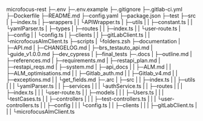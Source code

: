 microfocus-rest
├─.env
├─.env.example
├─.gitignore
├─.gitlab-ci.yml
├─Dockerfile
├─README.md
├─config.yaml
├─package.json
├─test
├─src
|  ├─index.ts
|  ├─wrappers
|  |    └APIWrapper.ts
|  ├─utils
|  |   ├─constant.ts
|  |   └yamlParser.ts
|  ├─types
|  ├─routes
|  |   ├─index.ts
|  |   └user-route.ts
|  ├─config
|  |   └config.ts
|  ├─clients
|  |    ├─gitLabClient.ts
|  |    └microfocusAlmClient.ts
├─scripts
|    └folders.zsh
├─documentation
|       ├─API.md
|       ├─CHANGELOG.md
|       ├─brs_testauto_api.md
|       └guide_v1.0.0.md
├─dev_cypress
|      ├─final_tests
├─.docs
|   ├─outline.md
|   ├─references.md
|   ├─requirements.md
|   ├─restapi_plan.md
|   ├─restapi_reqs.md
|   ├─system.md
|   ├─api_docs
|   |    ├─ALM.md
|   |    ├─ALM_optimisations.md
|   |    ├─Gitlab_auth.md
|   |    ├─Gitlab_v4.md
|   |    ├─exceptions.md
|   |    └get_fields.md
├─.arc
|  ├─src
|  |  ├─index.ts
|  |  ├─utils
|  |  |   └yamlParser.ts
|  |  ├─services
|  |  |    └authService.ts
|  |  ├─routes
|  |  |   ├─index.ts
|  |  |   └user-route.ts
|  |  ├─models
|  |  |   ├─Users.ts
|  |  |   └testCases.ts
|  |  ├─controllers
|  |  |      ├─test-controllers.ts
|  |  |      └user-controllers.ts
|  |  ├─config
|  |  |   └config.ts
|  |  ├─clients
|  |  |    ├─gitLabClient.ts
|  |  |    └microfocusAlmClient.ts